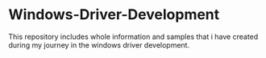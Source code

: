 # Windows-Driver-Development
This repository includes whole information and samples that i have created during my journey in the windows driver development.

